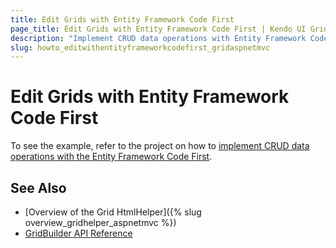 ```yaml
---
title: Edit Grids with Entity Framework Code First
page_title: Edit Grids with Entity Framework Code First | Kendo UI Grid HtmlHelper for ASP.NET MVC
description: "Implement CRUD data operations with Entity Framework Code First when working with the Kendo UI Grid."
slug: howto_editwithentityframeworkcodefirst_gridaspnetmvc
---
```


# Edit Grids with Entity Framework Code First

To see the example, refer to the project on how to [implement CRUD data operations with the Entity Framework Code First](https://github.com/telerik/ui-for-aspnet-mvc-examples/tree/master/grid/editing-ef-code-first).

## See Also

* [Overview of the Grid HtmlHelper]({% slug overview_gridhelper_aspnetmvc %})
* [GridBuilder API Reference](http://docs.telerik.com/aspnet-mvc/api/Kendo.Mvc.UI.Fluent/GridBuilder)
